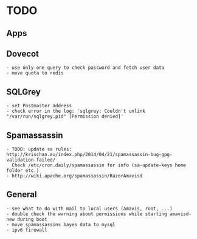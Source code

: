 # TODO

## Apps

## Dovecot

    - use only one query to check password and fetch user data
    - move quota to redis


## SQLGrey

    - set Postmaster address
    - check error in the log: 'sqlgrey: Couldn't unlink "/var/run/sqlgrey.pid" [Permission denied]'


## Spamassassin

    - TODO: update sa rules: http://krischan.eu/index.php/2014/04/21/spamassassin-bug-gpg-validation-failed/
      Check /etc/cron.daily/spamassassin for info (sa-update-keys home folder etc.)
    - http://wiki.apache.org/spamassassin/RazorAmavisd


## General

    - see what to do with mail to local users (amavis, root, ...)
    - double check the warning about permissions while starting amavisd-new during boot
    - move spamassassins bayes data to mysql
    - ipv6 firewall
